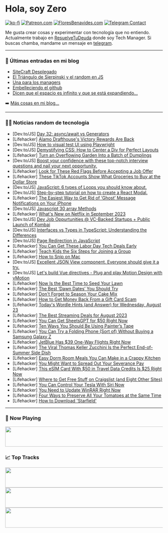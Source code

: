 # Hola, soy Zero

[![ko-fi](https://ko-fi.com/img/githubbutton_sm.svg)](https://ko-fi.com/J3J4N0LUK)
[![Patreon.com](https://img.shields.io/endpoint.svg?url=https%3A%2F%2Fshieldsio-patreon.vercel.app%2Fapi%3Fusername%3Dzerodragon%26type%3Dpatrons&style=for-the-badge)](https://patreon.com/zerodragon)
[![FloresBenavides.com](https://img.shields.io/website?down_message=oops&label=MiBlog&style=for-the-badge&up_message=online&url=https%3A%2F%2Ffloresbenavides.com)](https://floresbenavides.com)
[![Telegram Contact](https://img.shields.io/badge/escr%C3%ADbeme-ZeroDragon-%2326A5E4?style=for-the-badge&logo=telegram)](https://t.me/zerodragon)

Me gusta crear cosas y experimentar con tecnología que no entiendo.
Actualmente trabajo en [ResuelveTuDeuda](http://github.com/resuelve) donde soy Tech Manager.
Si buscas chamba, mandame un mensaje en [telegram](https://t.me/zerodragon).

---

### 📕 Últimas entradas en mi blog
<!-- BLOG-POST-LIST:START -->
- [SiteCraft Desplegado](https://floresbenavides.com/sitecraft-desplegado/)
- [El Triángulo de Sierpinski y el random en JS](https://floresbenavides.com/el-triangulo-de-sierpinski-y-el-random-en-js/)
- [Una para los managers](https://floresbenavides.com/una-para-los-managers/)
- [Embelleciendo el github](https://floresbenavides.com/embelleciendo-el-github/)
- [Dicen que el espacio es infinito y que se está expandiendo…](https://floresbenavides.com/dicen-que-el-espacio-es-infinito-y-que-se-esta-expandiendo/)
<!-- BLOG-POST-LIST:END -->

➡️ [Más cosas en mi blog...](https://floresbenavides.com)

---

### 👨‍💻 Noticias random de tecnología
<!-- TECH-POSTS:START -->
- [Dev.to/JS] [Day 32: async/await vs Generators](https://dev.to/dhrn/day-32-asyncawait-vs-generators-502e)
- [Lifehacker] [Alamo Drafthouse&#39;s Victory Rewards Are Back](https://lifehacker.com/alamo-drafthouses-victory-rewards-are-back-1850766796)
- [Dev.to/JS] [How to visual test UI using Playwright](https://dev.to/chromatic/how-to-visual-test-ui-using-playwright-2dld)
- [Dev.to/JS] [Demystifying CSS: How to Center a Div for Perfect Layouts](https://dev.to/vayolapradeep/demystifying-css-how-to-center-a-div-for-perfect-layouts-1eon)
- [Lifehacker] [Turn an Overflowing Garden Into a Batch of Dumplings](https://lifehacker.com/turn-an-overflowing-garden-into-a-batch-of-dumplings-1850764984)
- [Dev.to/JS] [Boost your confidence with these top-notch interview questions and nail your next opportunity.](https://dev.to/codebeasts/boost-your-confidence-with-these-top-notch-interview-questions-and-nail-your-next-opportunity-4878)
- [Lifehacker] [Look for These Red Flags Before Accepting a Job Offer](https://lifehacker.com/look-for-these-red-flags-before-accepting-a-job-offer-1850766432)
- [Lifehacker] [These TikTok Accounts Show What Groceries to Buy at the Dollar Store](https://lifehacker.com/these-tiktok-accounts-show-what-groceries-to-buy-at-the-1850766416)
- [Dev.to/JS] [JavaScript: 6 types of Loops you should know about.](https://dev.to/fullstackjo/javascript-6-types-of-loops-you-should-know-about-fe)
- [Dev.to/JS] [Step-by-step tutorial on how to create a React Modal.](https://dev.to/aliyuadeniji/step-by-step-tutorial-on-how-to-create-a-react-modal-43h1)
- [Lifehacker] [The Easiest Way to Get Rid of ‘Ghost’ Message Notifications on Your iPhone](https://lifehacker.com/the-easiest-way-to-get-rid-of-ghost-message-notificat-1850765871)
- [Dev.to/JS] [Javascript 30 array Methods](https://dev.to/muhammadkashif/javascript-30-array-methods-28n1)
- [Lifehacker] [What&#39;s New on Netflix in September 2023](https://lifehacker.com/new-on-netflix-september-2023-1850765988)
- [Dev.to/JS] [Dev Job Oppurtunities @ VC-Backed Startups + Public Launch of Kombai](https://dev.to/mohanmukund13/dev-job-oppurtunities-vc-backed-startups-public-launch-of-kombai-38kj)
- [Dev.to/JS] [Interfaces vs Types in TypeScript: Understanding the Differences](https://dev.to/avwerosuoghene/interfaces-vs-types-in-typescript-understanding-the-differences-2j61)
- [Dev.to/JS] [Page Redirection in JavaScript](https://dev.to/iamcymentho/page-redirection-in-javascript-bd8)
- [Lifehacker] [You Can Get These Labor Day Tech Deals Early](https://lifehacker.com/you-can-get-these-labor-day-tech-deals-early-1850764868)
- [Lifehacker] [Teach Kids the Six Steps for Joining a Group](https://lifehacker.com/teach-kids-the-six-steps-for-joining-a-group-1850765729)
- [Lifehacker] [How to Snip on Mac](https://lifehacker.com/how-to-snip-on-mac-1850765530)
- [Dev.to/JS] [Excellent JSON View component. Everyone should give it a try.](https://dev.to/suni/excellent-json-view-component-everyone-should-give-it-a-try-2580)
- [Dev.to/JS] [Let&#39;s build Vue directives - Plug and play Motion Design with vMotion](https://dev.to/tqbit/lets-build-vue-directives-plug-and-play-motion-design-with-vmotion-23gd)
- [Lifehacker] [Now Is the Best Time to Seed Your Lawn](https://lifehacker.com/now-is-the-best-time-to-seed-your-lawn-1850764040)
- [Lifehacker] [The Best ‘Dawn Dates’ You Should Try](https://lifehacker.com/the-best-dawn-dates-you-should-try-1850763910)
- [Lifehacker] [Don&#39;t Forget to Season Your Cake Mix](https://lifehacker.com/dont-forget-to-season-your-cake-mix-1850764155)
- [Lifehacker] [How to Get Money Back From a Gift Card Scam](https://lifehacker.com/how-to-get-money-back-from-a-gift-card-scam-1850763735)
- [Lifehacker] [Today&#39;s Wordle Hints &lpar;and Answer&rpar; for Wednesday, August 23](https://lifehacker.com/todays-wordle-hints-and-answer-for-wednesday-august-1850761251)
- [Lifehacker] [The Best Streaming Deals for August 2023](https://lifehacker.com/best-streaming-deals-1850763728)
- [Lifehacker] [You Can Get SheetsGPT for $50 Right Now](https://lifehacker.com/you-can-get-sheetsgpt-for-50-right-now-1850743934)
- [Lifehacker] [Ten Ways You Should Be Using Painter’s Tape](https://lifehacker.com/unexpected-ways-to-use-painters-tape-1850762286)
- [Lifehacker] [You Can Try a Folding Phone &lpar;Sort of&rpar; Without Buying a Samsung Galaxy Z](https://lifehacker.com/you-can-try-a-folding-phone-sort-of-without-buying-a-1850762885)
- [Lifehacker] [JetBlue Has $39 One-Way Flights Right Now](https://lifehacker.com/jetblue-has-39-one-way-flights-right-now-1850762749)
- [Lifehacker] [The Viral Thomas Keller Zucchini Is the Perfect End-of-Summer Side Dish](https://lifehacker.com/the-viral-thomas-keller-zucchini-is-the-perfect-end-of-1850762546)
- [Lifehacker] [Easy Dorm Room Meals You Can Make in a Crappy Kitchen](https://lifehacker.com/how-to-feed-yourself-in-a-crappy-college-dorm-kitchen-1828468690)
- [Lifehacker] [You Might Want to Spread Out Your Severance Pay](https://lifehacker.com/you-might-want-to-spread-out-your-severance-pay-1850762211)
- [Lifehacker] [This eSIM Card With $50 in Travel Data Credits Is $25 Right Now](https://lifehacker.com/this-esim-card-with-50-in-travel-data-credits-is-25-r-1850753994)
- [Lifehacker] [Where to Get Free Stuff on Craigslist &lpar;and Eight Other Sites&rpar;](https://lifehacker.com/ten-websites-where-you-can-find-free-stuff-1848905689)
- [Lifehacker] [You Can Control Your Tesla With Siri Now](https://lifehacker.com/how-to-control-your-tesla-with-siri-1850760092)
- [Lifehacker] [You Need to Update WinRAR Right Now](https://lifehacker.com/you-need-to-update-winrar-right-now-1850761568)
- [Lifehacker] [Four Ways to Preserve All Your Tomatoes at the Same Time](https://lifehacker.com/four-ways-to-preserve-all-your-tomatoes-at-the-same-tim-1850760848)
- [Lifehacker] [How to Download &#39;Starfield&#39;](https://lifehacker.com/how-to-download-starfield-1850759371)<!-- TECH-POSTS:END -->

---

### 🎵 Now Playing
<a href="https://spotify-now-playing-dun.vercel.app/now-playing?open"><img src="https://spotify-now-playing-dun.vercel.app/now-playing" width="540" height="64"></a>

### 📈 Top Tracks
<a href="https://spotify-now-playing-dun.vercel.app/top-tracks?i=1&open"><img src="https://spotify-now-playing-dun.vercel.app/top-tracks?i=1" width="540" height="64"></a>
<a href="https://spotify-now-playing-dun.vercel.app/top-tracks?i=2&open"><img src="https://spotify-now-playing-dun.vercel.app/top-tracks?i=2" width="540" height="64"></a>
<a href="https://spotify-now-playing-dun.vercel.app/top-tracks?i=3&open"><img src="https://spotify-now-playing-dun.vercel.app/top-tracks?i=3" width="540" height="64"></a>

